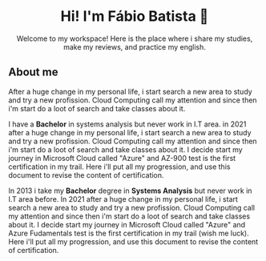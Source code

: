 <h1 align="center"> Hi! I'm Fábio Batista 👋 </h1>

<p align="center"> Welcome to my workspace! Here is the place where i share my studies, make my reviews, and practice my english. </p>

## About me
After a huge change in my personal life, i start search a new area to study and try a new profission. Cloud Computing call my attention and since then i'm start do a loot of search and take classes about it.

I have a **Bachelor** in systems analysis but never work in I.T area. in 2021 after a huge change in my personal life, i start search a new area to study and try a new profission. Cloud Computing call my attention and since then i'm start do a loot of search and take classes about it. I decide start my journey in Microsoft Cloud called "Azure" and AZ-900 test is the first certification in my trail. Here i'll put all my progression, and use this document to revise the content of certification.

In 2013 i take my **Bachelor** degree in **Systems Analysis** but never work in I.T area before. In 2021 after a huge change in my personal life, i start search a new area to study and try a new profission. Cloud Computing call my attention and since then i'm start do a loot of search and take classes about it. I decide start my journey in Microsoft Cloud called "Azure" and Azure Fudamentals test is the first certification in my trail (wish me luck). Here i'll put all my progression, and use this document to revise the content of certification.

<!--
**ofabiobatista/ofabiobatista** is a ✨ _special_ ✨ repository because its `README.md` (this file) appears on your GitHub profile.

Here are some ideas to get you started:

- 🔭 I’m currently working on ...
- 🌱 I’m currently learning ...
- 👯 I’m looking to collaborate on ...
- 🤔 I’m looking for help with ...
- 💬 Ask me about ...
- 📫 How to reach me: ...
- 😄 Pronouns: ...
- ⚡ Fun fact: ...
-->
